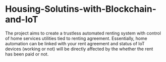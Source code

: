 # Housing-Solutins-with-Blockchain-and-IoT
The project aims to create a trustless automated renting system with control of home services utilities tied to renting agreement. Essentially, home automation can be linked with your rent agreement and status of IoT devices (working or not) will be directly affected by the whether the rent has been paid or not.


